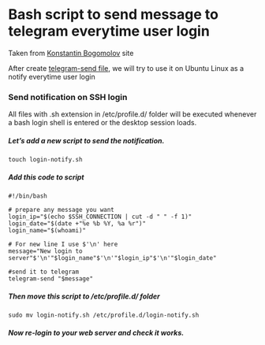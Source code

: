# Bash script to send message to telegram everytime user login
Taken from [Konstantin Bogomolov](https://bogomolov.tech/Telegram-notification-on-SSH-login/) site

After create [telegram-send file](https://github.com/purwo-martono/telegram-send), we will try to use it on Ubuntu Linux as a notify everytime user login


### Send notification on SSH login
All files with .sh extension in /etc/profile.d/ folder will be executed whenever a bash login shell is entered or the desktop session loads.


##### Let’s add a new script to send the notification.
```
touch login-notify.sh
```


##### Add this code to script
```
#!/bin/bash
    
# prepare any message you want
login_ip="$(echo $SSH_CONNECTION | cut -d " " -f 1)"
login_date="$(date +"%e %b %Y, %a %r")"
login_name="$(whoami)"

# For new line I use $'\n' here
message="New login to server"$'\n'"$login_name"$'\n'"$login_ip"$'\n'"$login_date"

#send it to telegram
telegram-send "$message"
```


##### Then move this script to /etc/profile.d/ folder
```
sudo mv login-notify.sh /etc/profile.d/login-notify.sh
```


##### Now re-login to your web server and check it works.


